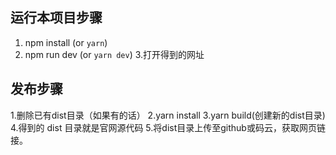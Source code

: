 ## 运行本项目步骤
1. npm install (or `yarn`)
2. npm run dev (or `yarn dev`)
3.打开得到的网址
## 发布步骤
1.删除已有dist目录（如果有的话）
2.yarn install
3.yarn build(创建新的dist目录)
4.得到的 dist 目录就是官网源代码
5.将dist目录上传至github或码云，获取网页链接。
